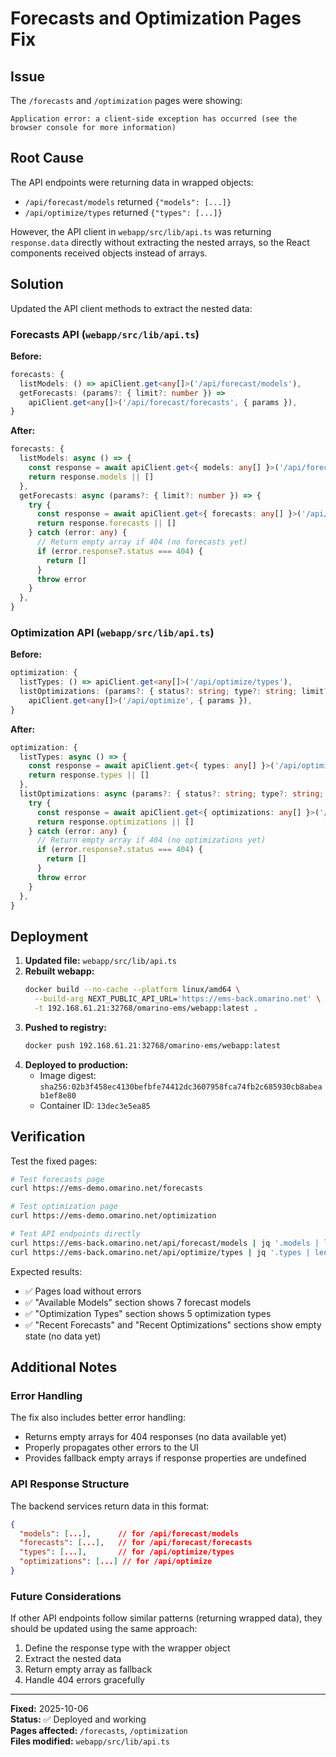 # Forecasts and Optimization Pages Fix

## Issue

The `/forecasts` and `/optimization` pages were showing:
```
Application error: a client-side exception has occurred (see the browser console for more information)
```

## Root Cause

The API endpoints were returning data in wrapped objects:
- `/api/forecast/models` returned `{"models": [...]}`
- `/api/optimize/types` returned `{"types": [...]}`

However, the API client in `webapp/src/lib/api.ts` was returning `response.data` directly without extracting the nested arrays, so the React components received objects instead of arrays.

## Solution

Updated the API client methods to extract the nested data:

### Forecasts API (`webapp/src/lib/api.ts`)

**Before:**
```typescript
forecasts: {
  listModels: () => apiClient.get<any[]>('/api/forecast/models'),
  getForecasts: (params?: { limit?: number }) =>
    apiClient.get<any[]>('/api/forecast/forecasts', { params }),
}
```

**After:**
```typescript
forecasts: {
  listModels: async () => {
    const response = await apiClient.get<{ models: any[] }>('/api/forecast/models')
    return response.models || []
  },
  getForecasts: async (params?: { limit?: number }) => {
    try {
      const response = await apiClient.get<{ forecasts: any[] }>('/api/forecast/forecasts', { params })
      return response.forecasts || []
    } catch (error: any) {
      // Return empty array if 404 (no forecasts yet)
      if (error.response?.status === 404) {
        return []
      }
      throw error
    }
  },
}
```

### Optimization API (`webapp/src/lib/api.ts`)

**Before:**
```typescript
optimization: {
  listTypes: () => apiClient.get<any[]>('/api/optimize/types'),
  listOptimizations: (params?: { status?: string; type?: string; limit?: number }) =>
    apiClient.get<any[]>('/api/optimize', { params }),
}
```

**After:**
```typescript
optimization: {
  listTypes: async () => {
    const response = await apiClient.get<{ types: any[] }>('/api/optimize/types')
    return response.types || []
  },
  listOptimizations: async (params?: { status?: string; type?: string; limit?: number }) => {
    try {
      const response = await apiClient.get<{ optimizations: any[] }>('/api/optimize', { params })
      return response.optimizations || []
    } catch (error: any) {
      // Return empty array if 404 (no optimizations yet)
      if (error.response?.status === 404) {
        return []
      }
      throw error
    }
  },
}
```

## Deployment

1. **Updated file:** `webapp/src/lib/api.ts`
2. **Rebuilt webapp:**
   ```bash
   docker build --no-cache --platform linux/amd64 \
     --build-arg NEXT_PUBLIC_API_URL='https://ems-back.omarino.net' \
     -t 192.168.61.21:32768/omarino-ems/webapp:latest .
   ```
3. **Pushed to registry:**
   ```bash
   docker push 192.168.61.21:32768/omarino-ems/webapp:latest
   ```
4. **Deployed to production:**
   - Image digest: `sha256:02b3f458ec4130befbfe74412dc3607958fca74fb2c685930cb8abeab1ef8e80`
   - Container ID: `13dec3e5ea85`

## Verification

Test the fixed pages:
```bash
# Test forecasts page
curl https://ems-demo.omarino.net/forecasts

# Test optimization page
curl https://ems-demo.omarino.net/optimization

# Test API endpoints directly
curl https://ems-back.omarino.net/api/forecast/models | jq '.models | length'
curl https://ems-back.omarino.net/api/optimize/types | jq '.types | length'
```

Expected results:
- ✅ Pages load without errors
- ✅ "Available Models" section shows 7 forecast models
- ✅ "Optimization Types" section shows 5 optimization types
- ✅ "Recent Forecasts" and "Recent Optimizations" sections show empty state (no data yet)

## Additional Notes

### Error Handling

The fix also includes better error handling:
- Returns empty arrays for 404 responses (no data available yet)
- Properly propagates other errors to the UI
- Provides fallback empty arrays if response properties are undefined

### API Response Structure

The backend services return data in this format:
```json
{
  "models": [...],      // for /api/forecast/models
  "forecasts": [...],   // for /api/forecast/forecasts
  "types": [...],       // for /api/optimize/types
  "optimizations": [...] // for /api/optimize
}
```

### Future Considerations

If other API endpoints follow similar patterns (returning wrapped data), they should be updated using the same approach:
1. Define the response type with the wrapper object
2. Extract the nested data
3. Return empty array as fallback
4. Handle 404 errors gracefully

---

**Fixed:** 2025-10-06  
**Status:** ✅ Deployed and working  
**Pages affected:** `/forecasts`, `/optimization`  
**Files modified:** `webapp/src/lib/api.ts`

